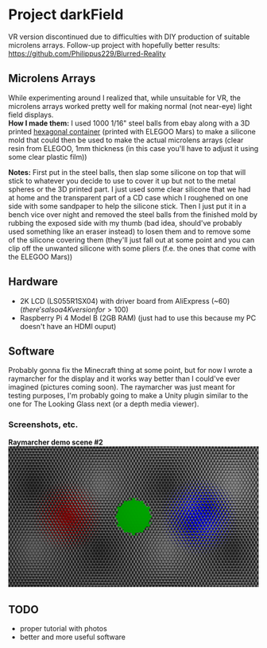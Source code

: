 # Project darkField
VR version discontinued due to difficulties with DIY production of suitable microlens arrays.
Follow-up project with hopefully better results: https://github.com/Philippus229/Blurred-Reality

## Microlens Arrays
While experimenting around I realized that, while unsuitable for VR, the microlens arrays worked pretty well for making normal (not near-eye) light field displays.<br/>
**How I made them:** I used 1000 1/16" steel balls from ebay along with a 3D printed <a href="https://www.tinkercad.com/things/1YWJrtPxQ6g-terrific-hango-jofo">hexagonal container</a> (printed with ELEGOO Mars) to make a silicone mold that could then be used to make the actual microlens arrays (clear resin from ELEGOO, 1mm thickness (in this case you'll have to adjust it using some clear plastic film))

**Notes:** First put in the steel balls, then slap some silicone on top that will stick to whatever you decide to use to cover it up but not to the metal spheres or the 3D printed part. I just used some clear silicone that we had at home and the transparent part of a CD case which I roughened on one side with some sandpaper to help the silicone stick. Then I just put it in a bench vice over night and removed the steel balls from the finished mold by rubbing the exposed side with my thumb (bad idea, should've probably used something like an eraser instead) to losen them and to remove some of the silicone covering them (they'll just fall out at some point and you can clip off the unwanted silicone with some pliers (f.e. the ones that come with the ELEGOO Mars))

## Hardware
- 2K LCD (LS055R1SX04) with driver board from AliExpress (~60$) (there's also a 4K version for >100$)
- Raspberry Pi 4 Model B (2GB RAM) (just had to use this because my PC doesn't have an HDMI ouput)

## Software
Probably gonna fix the Minecraft thing at some point, but for now I wrote a raymarcher for the display and it works way better than I could've ever imagined (pictures coming soon). The raymarcher was just meant for testing purposes, I'm probably going to make a Unity plugin similar to the one for The Looking Glass next (or a depth media viewer).

### Screenshots, etc.
**Raymarcher demo scene #2**
![demo_scene_1](/software/python/render.png)

## TODO
- proper tutorial with photos
- better and more useful software
